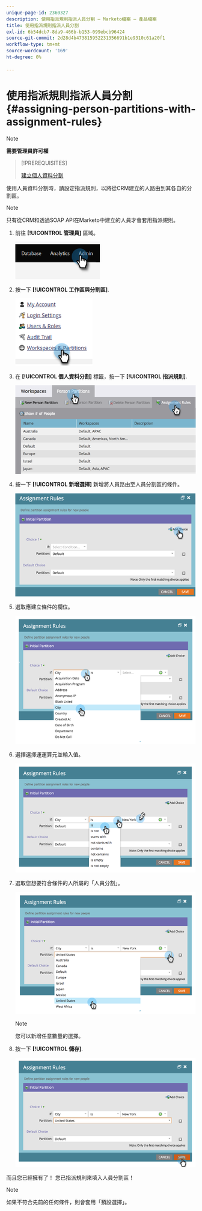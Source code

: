```yaml
---
unique-page-id: 2360327
description: 使用指派規則指派人員分割 — Marketo檔案 — 產品檔案
title: 使用指派規則指派人員分割
exl-id: 6b54dcb7-8da9-466b-b153-099ebcb96424
source-git-commit: 2d28d4b473815952231356691b1e9310c61a20f1
workflow-type: tm+mt
source-wordcount: '169'
ht-degree: 0%

---
```


# 使用指派規則指派人員分割 {#assigning-person-partitions-with-assignment-rules}

>[!NOTE]
>
>**需要管理員許可權**

>[!PREREQUISITES]
>
>[建立個人資料分割](/help/marketo/product-docs/administration/workspaces-and-person-partitions/create-a-person-partition.md)

使用人員資料分割時，請設定指派規則，以將從CRM建立的人路由到其各自的分割區。

>[!NOTE]
>
>只有從CRM和透過SOAP API在Marketo中建立的人員才會套用指派規則。

1. 前往 **[!UICONTROL 管理員]** 區域。

   ![](assets/assigning-person-partitions-with-assignment-rules-1.png)

1. 按一下 **[!UICONTROL 工作區與分割區]**.

   ![](assets/assigning-person-partitions-with-assignment-rules-2.png)

1. 在 **[!UICONTROL 個人資料分割]** 標籤，按一下 **[!UICONTROL 指派規則]**.

   ![](assets/assigning-person-partitions-with-assignment-rules-3.png)

1. 按一下 **[!UICONTROL 新增選擇]** 新增將人員路由至人員分割區的條件。

   ![](assets/assigning-person-partitions-with-assignment-rules-4.png)

1. 選取應建立條件的欄位。

   ![](assets/assigning-person-partitions-with-assignment-rules-5.png)

1. 選擇選擇運運算元並輸入值。

   ![](assets/assigning-person-partitions-with-assignment-rules-6.png)

1. 選取您想要符合條件的人所屬的「人員分割」。

   ![](assets/assigning-person-partitions-with-assignment-rules-7.png)

   >[!NOTE]
   >
   >您可以新增任意數量的選擇。

1. 按一下 **[!UICONTROL 儲存]**.

   ![](assets/assigning-person-partitions-with-assignment-rules-8.png)

而且您已經擁有了！ 您已指派規則來填入人員分割區！

>[!NOTE]
>
>如果不符合先前的任何條件，則會套用「預設選擇」。
